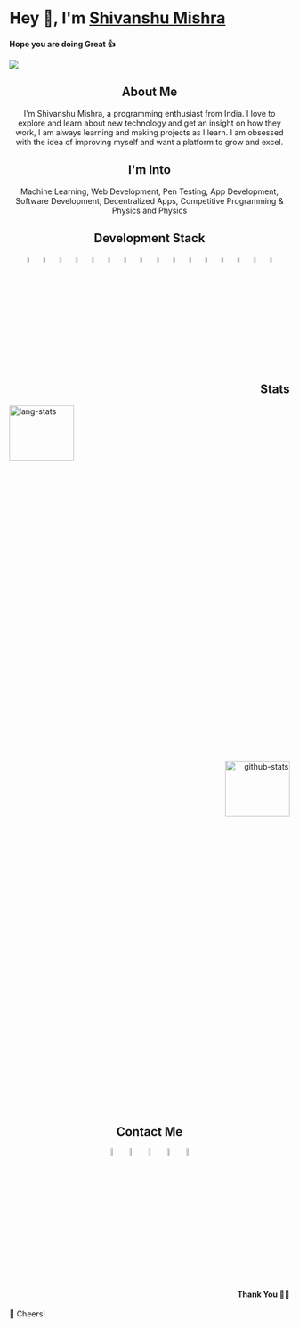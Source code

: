 # 𝐇ey 👋, I'm [Shivanshu Mishra](https://github.com/Shivanshu10) 
**Hope you are doing Great :thumbsup:**

![](https://visitor-badge.glitch.me/badge?page_id=Shivanshu10.Shivanshu10)

<h2 align="center">About Me</h2>

<p align="center">
I'm Shivanshu Mishra, a programming enthusiast from India. I love to explore and learn about new technology and get an insight on how they work, I am always learning and making projects as I learn. I am obsessed with the idea of improving myself and want a platform to grow and excel.
</p>


<h2 align="center">I'm Into</h2>

<p align="center">
Machine Learning, Web Development, Pen Testing, App Development, Software Development, Decentralized Apps, Competitive Programming & Physics and Physics
</p>


<h2 align="center">Development Stack</h2>

<p align="center">
  <img src="https://seeklogo.com/images/P/python-logo-A32636CAA3-seeklogo.com.png" alt="python-logo" height="5%" width="5%">
  <img src="https://seeklogo.com/images/V/visual-studio-code-logo-449D71944F-seeklogo.com.png" alt="vscode-logo" height="5%" width="5%">
  <img src="https://seeklogo.com/images/G/github-logo-7880D80B8D-seeklogo.com.png" alt="github-logo" height="5%" width="5%">
  <img src="https://seeklogo.com/images/L/Linux_Tux-logo-DA252F3C21-seeklogo.com.png" alt="linux-logo" height="5%" width="5%">  
  <img src="https://seeklogo.com/images/C/c-logo-1B1817C041-seeklogo.com.png" alt="cpp-logo" height="5%" width="5%">
  <img src="https://seeklogo.com/images/H/html5-logo-EF92D240D7-seeklogo.com.png" alt="html-logo" height="5%" width="5%">
  <img src="https://seeklogo.com/images/C/css3-logo-8724075274-seeklogo.com.png" alt="css-logo" height="5%" width="5%">
  <img src="https://seeklogo.com/images/B/bootstrap-logo-3C30FB2A16-seeklogo.com.png" alt="bootstrap-logo" height="5%" width="5%">
  <img src="https://seeklogo.com/images/J/java-logo-7F8B35BAB3-seeklogo.com.png" alt="java-logo" height="5%" width="5%">
  <img src="https://seeklogo.com/images/R/react-logo-7B3CE81517-seeklogo.com.png" alt="react-logo" height="5%" width="5%">
  <img src="https://seeklogo.com/images/M/mongodb-logo-4A71340576-seeklogo.com.png" alt="mongodb-logo" height="5%" width="5%">
  <img src="https://seeklogo.com/images/N/nodejs-logo-D26404F360-seeklogo.com.png" alt="nodejs-logo" height="5%" width="5%">
  <img src="https://seeklogo.com/images/J/javascript-js-logo-2949701702-seeklogo.com.png" alt="js-logo" height="5%" width="5%">
  <img src="https://upload.wikimedia.org/wikipedia/commons/a/ae/Keras_logo.svg" alt="keras-logo" height="5%" width="5%">
  <img src="https://seeklogo.com/images/T/tensorflow-logo-AE5100E55E-seeklogo.com.png" alt="tensorflow-logo" height="5%" width="5%">
  <img src="https://www.vectorlogo.zone/logos/expressjs/expressjs-ar21.svg" alt="expressjs-logo" height="5%" width="5%">
</p>


<h2 align="right">Stats</h2>

<p>
 <img src="https://github-readme-stats.vercel.app/api/top-langs/?username=Shivanshu10&layout=compact&title_color=fff&icon_color=79ff97&text_color=9f9f9f&bg_color=151515" alt="lang-stats" width="48%" height="16%">
</p>

<p align="right">
 <img src="https://github-readme-stats.vercel.app/api?username=Shivanshu10&show_icons=true&title_color=fff&icon_color=79ff97&text_color=9f9f9f&bg_color=151515" alt="github-stats" width="48%" height="16%">
</p>


<h2 align="center">Contact Me</h2>

<p align="center">
 <a href="mailto:smishra10@protonmail.com"><img align="center" src="https://simpleicons.org/icons/protonmail.svg" width="6%" height="6%" alt="protonmail"></a>
 <a href="https://t.me/shivanshum10"><img align="center"  src="https://simpleicons.org/icons/telegram.svg" alt="telegram" width="6%" height="6%"></a>
 <a href="https://www.hackerrank.com/d0tc0m"><img align="center"  src="https://simpleicons.org/icons/hackerrank.svg" alt="hackerank" width="6%" height="6%"></a>
 <a href="https://www.codechef.com/users/mshivanshu10"><img align="center"  src="https://simpleicons.org/icons/codechef.svg" alt="codechef" width="6%" height="6%"></a>
 <a href="https://www.hackthebox.eu/home/users/profile/495276"><img align="center"  src="https://simpleicons.org/icons/hackthebox.svg" alt="hackthebox" width="6%" height="6%"></a>
</p>


<h4 align="right">Thank You 🙏🏼</h4>

🥂 Cheers!
